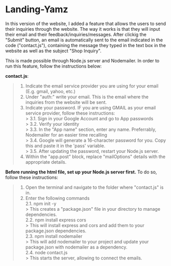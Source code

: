 # Landing-Yamz

In this version of the website, I added a feature that allows the users to send their inquiries through the website. The way it works is that they will input their email and their feedback/inquiries/messages. After clickig the "Submit" button, an email is automatically sent to the email indicated in the code ("contact.js"), containing the message they typed in the text box in the website as well as the subject "Shop Inquiry".

This is made possible through Node.js server and Nodemailer. In order to run this feature, follow the instructions below:

**contact.js**:
  > 1. Indicate the email service provider you are using for your email (E.g. gmail, yahoo, etc.)
  > 2. Under "auth:" write your email. This is the email where the inquiries from the website will be sent.
  > 3. Indicate your password. IF you are using GMAIL as your email service provider, follow these instructions: <br>
    > 3.1. Sign in your Google Account and go to App passwords <br>
    > 3.2. Verify your identity <br>
    > 3.3. In the "App name" section, enter any name. Preferrably, Nodemailer for an easier time recalling <br>
    > 3.4. Google will generate a 16-character password for you. Copy this and paste it in the 'pass' variable. <br>
    > 3.5. After updating the password, restart your Node.js server. <br>
  > 4. Within the "app.post" block, replace "mailOptions" details with the appropriate details.

**Before running the html file, set up your Node.js server first.** To do so, follow these instructions:
  > 1. Open the terminal and navigate to the folder where "contact.js" is in.
  > 2. Enter the following commands <br>
    2.1. npm init -y <br>
      > This creates a "package.json" file in your directory to manage dependencies. <br>
    2.2. npm install express cors <br>
      > This will install express and cors and add them to your package.json dependencies. <br>
    2.3. npm install nodemailer <br>
      > This will add nodemailer to your project and update your package.json with nodemailer as a dependency. <br>
    2.4. node contact.js <br>
      > This starts the server, allowing to connect the emails. <br>
